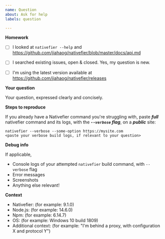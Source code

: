 ```yaml
---
name: Question
about: Ask for help
labels: question

---
```


<!-- Help us help you, and take the time to fill this information 🙂.
An incomprehensible question is a useless question.

=======================================================
INCOMPREHENSIBLE / INCOMPLETE QUESTIONS WILL BE CLOSED.
=======================================================
-->

**Homework**

- [ ] I looked at `nativefier --help` and https://github.com/jiahaog/nativefier/blob/master/docs/api.md
- [ ] I searched existing issues, open & closed. Yes, my question is new.
- [ ] I'm using the latest version available at https://github.com/jiahaog/nativefier/releases


**Your question**

Your question, expressed clearly and concisely.


**Steps to reproduce**

If you already have a Nativefier command you're struggling with, paste ***full*** nativefier command and its logs, with the ***`--verbose` flag***, on a ***public*** site:

```
nativefier --verbose --some-option https://mysite.com
<paste your verbose build logs, if relevant to your question>
```


**Debug info**

If applicable,

- Console logs of your attempted `nativefier` build command, with `--verbose` flag
- Error messages
- Screenshots
- Anything else relevant!


**Context**

 - Nativefier: (for example: 9.1.0)
 - Node.js: (for example: 14.6.0)
 - Npm: (for example: 6.14.7)
 - OS: (for example: Windows 10 build 1809)
 - Additional context: (for example: "I'm behind a proxy, with configuration X and protocol Y")
